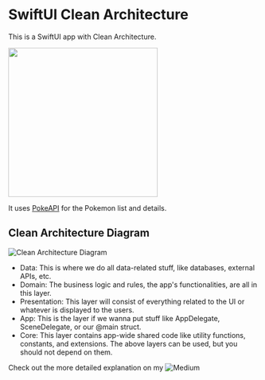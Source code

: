 # SwiftUI Clean Architecture

This is a SwiftUI app with Clean Architecture. 


<img src="https://miro.medium.com/v2/resize:fit:720/format:webp/1*uvrsXX8w-zwwCbKqF_T_SA.png" width="300" />

It uses [PokeAPI](https://pokeapi.co/) for the Pokemon list and details.

## Clean Architecture Diagram

![Clean Architecture Diagram](https://github.com/adhafajri/SwiftUI-Clean-Architecture/assets/43733851/86e209a6-b937-4e5b-a307-c9618889b50d)

- Data: This is where we do all data-related stuff, like databases, external APIs, etc.
- Domain: The business logic and rules, the app's functionalities, are all in this layer.
- Presentation: This layer will consist of everything related to the UI or whatever is displayed to the users.
- App: This is the layer if we wanna put stuff like AppDelegate, SceneDelegate, or our @main struct.
- Core: This layer contains app-wide shared code like utility functions, constants, and extensions. The above layers can be used, but you should not depend on them.

Check out the more detailed explanation on my ![Medium](https://medium.com/@adha_fajri/clean-architecture-in-swiftui-b184e0e687f8)
